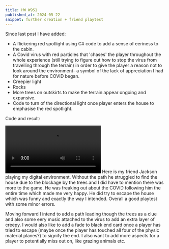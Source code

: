 ```yaml
---
title: HW W9S1
published_at: 2024-05-22
snippet: further creation + friend playtest
---
```

Since last post I have added:
- A flickering red spotlight using C# code to add a sense of eeriness to the cabin.
- A Covid virus with red particles that 'chases' the player throughout the whole experience (still trying to figure out how to stop the virus from travelling through the terrain) in order to give the player a reason not to look around the environment- a symbol of the lack of appreciation I had for nature before COVID began.
- Creepier light
- Rocks
- More trees on outskirts to make the terrain appear ongoing and expansive.
- Code to turn of the directional light once player enters the house to emphasise the red spotlight.

Code and result: 

![play](/w9/jacksonplay.mov)
Here is my friend Jackson playing my digital environment. Without the path he struggled to find the house due to the blockage by the trees and I did have to mention there was more to the game. He was freaking out about the COVID following him the entire time which made me very happy. He did try to escape the house which was funny and exactly the way I intended. Overall a good playtest with some minor errors.

Moving forward I intend to add a path leading though the trees as a clue and also some eery music attached to the virus to add an extra layer of creepy. I would also like to add a fade to black end card once a player has tried to escape (maybe once the player has touched all four of the physic material planes?) to signify the end. I also want to add more aspects for a player to potentially miss out on, like grazing animals etc.